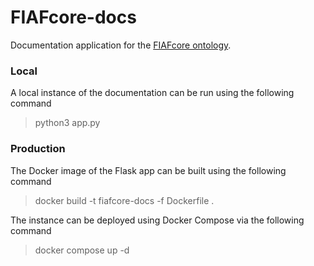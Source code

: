# FIAFcore-docs
Documentation application for the [FIAFcore ontology](https://raw.githubusercontent.com/FIAF/FIAFcore/main/FIAFcore.ttl).

### Local

A local instance of the documentation can be run using the following command

>python3 app.py

### Production

The Docker image of the Flask app can be built using the following command

>docker build -t fiafcore-docs -f Dockerfile .

The instance can be deployed using Docker Compose via the following command

> docker compose up -d